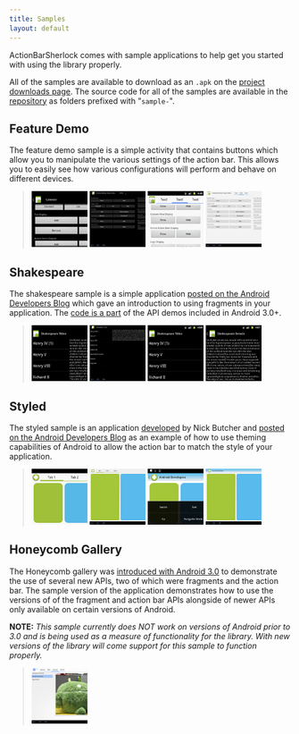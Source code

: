 ```yaml
---
title: Samples
layout: default
---
```



ActionBarSherlock comes with sample applications to help get you started with
using the library properly.

All of the samples are available to download as an `.apk` on the [project
downloads page][DL]. The source code for all of the samples are available in
the [repository][REPO] as folders prefixed with "`sample-`".


Feature Demo
------------

The feature demo sample is a simple activity that contains buttons which allow
you to manipulate the various settings of the action bar. This allows you to
easily see how various configurations will perform and behave on different
devices.

> [![Feature Demo Screenshot 01 on 2.3.3][S_DEMO_01_2T]][S_DEMO_01_2]
> [![Feature Demo Screenshot 01 on 3.1][S_DEMO_01_3T]][S_DEMO_01_3]
> [![Feature Demo Screenshot 02 on 2.3.3][S_DEMO_02_2T]][S_DEMO_02_2]
> [![Feature Demo Screenshot 02 on 3.1][S_DEMO_02_3T]][S_DEMO_02_3]


Shakespeare
-----------

The shakespeare sample is a simple application [posted on the Android
Developers Blog][SHAKE_POST] which gave an introduction to using fragments in
your application. The [code is a part][SHAKE_CODE] of the API demos included
in Android 3.0+.

> [![Shakespeare Screenshot 01 on 2.3.3][S_SHAKE_01_2T]][S_SHAKE_01_2]
> [![Shakespeare Screenshot 01 on 3.1][S_SHAKE_01_3T]][S_SHAKE_01_3]
> [![Shakespeare Screenshot 02 on 2.3.3][S_SHAKE_02_2T]][S_SHAKE_02_2]
> [![Shakespeare Screenshot 03 on 2.3.3][S_SHAKE_03_2T]][S_SHAKE_03_2]


Styled
------

The styled sample is an application [developed][STYLED_REPO] by Nick Butcher
and [posted on the Android Developers Blog][STYLED_POST] as an example of how to
use theming capabilities of Android to allow the action bar to match the style
of your application.

> [![Styled Screenshot 01 on 2.3.3][S_STYLED_01_2T]][S_STYLED_01_2]
> [![Styled Screenshot 01 on 3.1][S_STYLED_01_3T]][S_STYLED_01_3]
> [![Styled Screenshot 02 on 2.3.3][S_STYLED_02_2T]][S_STYLED_02_2]
> [![Styled Screenshot 02 on 3.1][S_STYLED_02_3T]][S_STYLED_02_3]


Honeycomb Gallery
-----------------

The Honeycomb gallery was [introduced with Android 3.0][GALLERY_CODE] to
demonstrate the use of several new APIs, two of which were fragments and the
action bar. The sample version of the application demonstrates how to use the
versions of of the fragment and action bar APIs alongside of newer APIs only
available on certain versions of Android.

**NOTE:** _This sample currently does NOT work on versions of Android prior to
3.0 and is being used as a measure of functionality for the library. With new
versions of the library will come support for this sample to function properly._

> [![Honecomb Gallery Screenshot 01 on 3.0][S_GALLERY_01_3T]][S_GALLERY_01_3]






 [REPO]: https://github.com/JakeWharton/ActionBarSherlock
 [DL]: https://github.com/JakeWharton/ActionBarSherlock/downloads
 [SHAKE_POST]: http://android-developers.blogspot.com/2011/02/android-30-fragments-api.html
 [SHAKE_CODE]: http://developer.android.com/resources/samples/ApiDemos/src/com/example/android/apis/app/FragmentLayout.html
 [STYLED_POST]: http://android-developers.blogspot.com/2011/04/customizing-action-bar.html
 [STYLED_REPO]: http://code.google.com/p/styled-action-bar/
 [GALLERY_CODE]: http://developer.android.com/resources/samples/HoneycombGallery/index.html
 [S_DEMO_01_2]: /static/sample_featuredemo_01_2.3.3.png
 [S_DEMO_01_2T]: /static/sample_featuredemo_01_2.3.3.thumb.png
 [S_DEMO_01_3]: /static/sample_featuredemo_01_3.1.png
 [S_DEMO_01_3T]: /static/sample_featuredemo_01_3.1.thumb.png
 [S_DEMO_02_2]: /static/sample_featuredemo_02_2.3.3.png
 [S_DEMO_02_2T]: /static/sample_featuredemo_02_2.3.3.thumb.png
 [S_DEMO_02_3]: /static/sample_featuredemo_02_3.1.png
 [S_DEMO_02_3T]: /static/sample_featuredemo_02_3.1.thumb.png
 [S_GALLERY_01_3]: /static/sample_hcgallery_01_3.0.png
 [S_GALLERY_01_3T]: /static/sample_hcgallery_01_3.0.thumb.png
 [S_SHAKE_01_2]: /static/sample_shakespeare_01_2.3.3.png
 [S_SHAKE_01_2T]: /static/sample_shakespeare_01_2.3.3.thumb.png
 [S_SHAKE_01_3]: /static/sample_shakespeare_01_3.1.png
 [S_SHAKE_01_3T]: /static/sample_shakespeare_01_3.1.thumb.png
 [S_SHAKE_02_2]: /static/sample_shakespeare_02_2.3.3.png
 [S_SHAKE_02_2T]: /static/sample_shakespeare_02_2.3.3.thumb.png
 [S_SHAKE_03_2]: /static/sample_shakespeare_03_2.3.3.png
 [S_SHAKE_03_2T]: /static/sample_shakespeare_03_2.3.3.thumb.png
 [S_STYLED_01_2]: /static/sample_styled_01_2.3.3.png
 [S_STYLED_01_2T]: /static/sample_styled_01_2.3.3.thumb.png
 [S_STYLED_01_3]: /static/sample_styled_01_3.1.png
 [S_STYLED_01_3T]: /static/sample_styled_01_3.1.thumb.png
 [S_STYLED_02_2]: /static/sample_styled_02_2.3.3.png
 [S_STYLED_02_2T]: /static/sample_styled_02_2.3.3.thumb.png
 [S_STYLED_02_3]: /static/sample_styled_02_3.1.png
 [S_STYLED_02_3T]: /static/sample_styled_02_3.1.thumb.png
